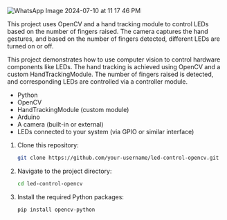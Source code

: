 ![WhatsApp Image 2024-07-10 at 11 17 46 PM](https://github.com/Neelakandan-1306/OpenCv_Arduino1/assets/100917250/4fdf2193-cae1-414d-8f76-cba346a328cf)


This project uses OpenCV and a hand tracking module to control LEDs based on the number of fingers raised. 
The camera captures the hand gestures, and based on the number of fingers detected, different LEDs are turned on or off.

This project demonstrates how to use computer vision to control hardware components like LEDs.
The hand tracking is achieved using OpenCV and a custom HandTrackingModule. The number of fingers raised is detected, and corresponding LEDs are controlled via a controller module.

- Python 
- OpenCV
- HandTrackingModule (custom module)
- Arduino
- A camera (built-in or external)
- LEDs connected to your system (via GPIO or similar interface)


1. Clone this repository:
    ```bash
    git clone https://github.com/your-username/led-control-opencv.git
    ```
2. Navigate to the project directory:
    ```bash
    cd led-control-opencv
    ```
3. Install the required Python packages:
    ```bash
    pip install opencv-python
    ```
